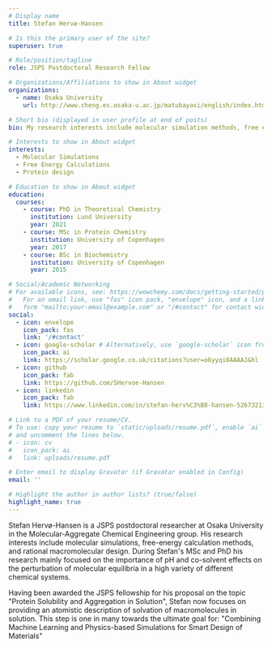 ```yaml
---
# Display name
title: Stefan Hervø-Hansen

# Is this the primary user of the site?
superuser: true

# Role/position/tagline
role: JSPS Postdoctoral Research Fellow

# Organizations/Affiliations to show in About widget
organizations:
  - name: Osaka University
    url: http://www.cheng.es.osaka-u.ac.jp/matubayasi/english/index.html

# Short bio (displayed in user profile at end of posts)
bio: My research interests include molecular simulation methods, free energy calculations, and rational macromolecular design.

# Interests to show in About widget
interests:
  - Molecular Simulations
  - Free Energy Calculations
  - Protein design

# Education to show in About widget
education:
  courses:
    - course: PhD in Theoretical Chemistry
      institution: Lund University
      year: 2021
    - course: MSc in Protein Chemistry
      institution: University of Copenhagen
      year: 2017
    - course: BSc in Biochemistry
      institution: University of Copenhagen
      year: 2015

# Social/Academic Networking
# For available icons, see: https://wowchemy.com/docs/getting-started/page-builder/#icons
#   For an email link, use "fas" icon pack, "envelope" icon, and a link in the
#   form "mailto:your-email@example.com" or "/#contact" for contact widget.
social:
  - icon: envelope
    icon_pack: fas
    link: '/#contact'
  - icon: google-scholar # Alternatively, use `google-scholar` icon from `ai` icon pack
    icon_pack: ai
    link: https://scholar.google.co.uk/citations?user=o6yyqi8AAAAJ&hl
  - icon: github
    icon_pack: fab
    link: https://github.com/SHervoe-Hansen
  - icon: linkedin
    icon_pack: fab
    link: https://www.linkedin.com/in/stefan-herv%C3%B8-hansen-526732134/

# Link to a PDF of your resume/CV.
# To use: copy your resume to `static/uploads/resume.pdf`, enable `ai` icons in `params.toml`,
# and uncomment the lines below.
# - icon: cv
#   icon_pack: ai
#   link: uploads/resume.pdf

# Enter email to display Gravatar (if Gravatar enabled in Config)
email: ''

# Highlight the author in author lists? (true/false)
highlight_name: true
---
```

Stefan Hervø-Hansen is a JSPS postdoctoral researcher at Osaka University in the Molecular-Aggregate Chemical Engineering group. His research interests include molecular simulations, free-energy calculation methods, and rational macromolecular design. During Stefan's MSc and PhD his research mainly focused on the importance of pH and co-solvent effects on the perturbation of molecular equilibria in a high variety of different chemical systems.

Having been awarded the JSPS fellowship for his proposal on the topic "Protein Solubility and Aggregation in Solution", Stefan now focuses on providing an atomistic description of solvation of macromolecules in solution. This step is one in many towards the ultimate goal for: "Combining Machine Learning and Physics-based Simulations for Smart Design of Materials"

[comment]: <> ({{< icon name="download" pack="fas" >}} Download my {{< staticref "uploads/demo_resume.pdf" "newtab" >}}resumé{{< /staticref >}}.)
